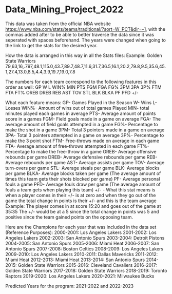 # Data_Mining_Project_2022
This data was taken from the official NBA website https://www.nba.com/stats/teams/traditional/?sort=W_PCT&dir=-1, with the commas added after to be able to
    better traverse the data since it was seperated with spaces beforehand. The years were changed when going to the link to get the stats for the desired year.

How the data is arranged in this way in all the Stats files:
<Team>
<Team Stats>
Example:
    Golden State Warriors
    79,63,16,.797,48.1,115.0,43.7,89.7,48.7,11.6,31.7,36.5,16.1,20.2,79.8,9.5,35.6,45.1,27.4,13.0,8.5,4.4,3.9,19.7,19.0,7.8
    
The numbers for each team correspond to the following features in this order as well:
GP W L WIN% MIN PTS FGM FGA FG% 3PM 3PA 3P% FTM FTA FT% OREB DREB REB AST TOV STL BLK BLKA PF PFD +/-

What each feature means:
    GP- Games Played in the Season
    W- Wins
    L- Losses
    WIN%- Amount of wins out of total games Played
    MIN- total minutes played each games in average
    PTS- Average amount of points score in a games
    FGM- Field goals made in a game on average
    FGA- The average amount of field goals attempted in a game
    FG%- Percentage to make the shot in a game
    3PM- Total 3 pointers made in a game on average
    3PA- Total 3 pointers attempted in a game on average
    3P%- Percentage to make the 3 point shot
    FTM- Free-throws made on average in each game
    FTA- Average amount of free-throws attempted in each game
    FT%- Percentage to make the free-throw in a game
    OREB- Average offensive rebounds per game
    DREB- Average defensive rebounds per game
    REB- Average rebounds per game
    AST- Average assists per game
    TOV- Average turn-overs per game
    STL- Average steals per game
    BLK- Average blocks per game
    BLKA- Average blocks taken per game (The average amount of times this team gets their shots blocked per game)
    PF- Average personal fouls a game
    PFD- Average fouls draw per game (The average amount of fouls a team gets when playing this team)
    +/- - What this stat means is when a player comes in their +/- is at zero and when they go out of the game the total change 
            in points is their +/- and this is the team average 
            Example:
                The player comes in at score 15:20
                and goes out of the game at 35:35
                The +/- would be at a 5 since the total change in points was 5 and positive since
                the team gained points on the opposing team.




Here are the Champions for each year that was included in the data set (Reference Purposes):
2000-2001: Los Angeles Lakers
2001-2002: Los Angeles Lakers
2002-2003: San Antonio Spurs
2003-2004: Detroit Pistons
2004-2005: San Antonio Spurs
2005-2006: Miami Heat
2006-2007: San Antonio Spurs
2007-2008: Boston Celtics
2008-2009: Los Angeles Lakers
2009-2010: Los Angeles Lakers
2010-2011: Dallas Mavericks
2011-2012: Miami Heat
2012-2013: Miami Heat
2013-2014: San Antonio Spurs
2014-2015: Golden State Warriors
2015-2016: Cleveland Cavaliers
2016-2017: Golden State Warriors
2017-2018: Golden State Warriors
2018-2019: Toronto Raptors
2019-2020: Los Angeles Lakers
2020-2021: Milwaukee Bucks

Predicted Years for the program:
2021-2022
and
2022-2023
